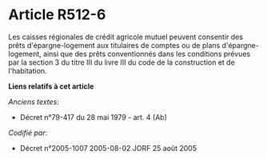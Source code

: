 # Article R512-6

Les caisses régionales de crédit agricole mutuel peuvent consentir des prêts d'épargne-logement aux titulaires de comptes ou
de plans d'épargne-logement, ainsi que des prêts conventionnés dans les conditions prévues par la section 3 du titre III du
livre III du code de la construction et de l'habitation.

**Liens relatifs à cet article**

_Anciens textes_:

  - Décret n°79-417 du 28 mai 1979 - art. 4 (Ab)

_Codifié par_:

  - Décret n°2005-1007 2005-08-02 JORF 25 août 2005
